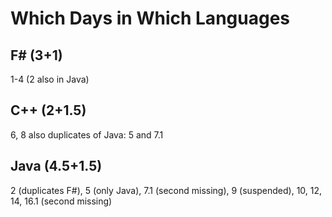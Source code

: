 # Which Days in Which Languages

## F# (3+1)
1-4 (2 also in Java)

## C++ (2+1.5)
6, 8 also duplicates of Java: 5 and 7.1

## Java (4.5+1.5)
2 (duplicates F#), 5 (only Java), 
7.1 (second missing), 9 (suspended), 
10, 12, 14, 16.1 (second missing)
